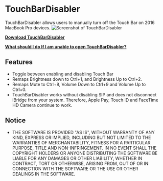 # TouchBarDisabler
TouchBarDisabler allows users to manually turn off the Touch Bar on 2016 MacBook Pro devices.
![](https://raw.githubusercontent.com/HiKay/TouchBarDisabler/master/screenshots/screenshot.jpg "Screenshot of TouchBarDisabler")

**[Download TouchBarDisabler](https://github.com/HiKay/TouchBarDisabler/releases/download/1.0/TouchBarDisabler_1.0.zip)**

**[What should I do If I am unable to open TouchBarDisabler?](FAQ.md)**

## Features
- Toggle between enabling and disabling Touch Bar
- Remaps Brightness down to Ctrl+1, and Brightness Up to Ctrl+2.
- Remaps Mute to Ctrl+8, Volume Down to Ctrl+9 and Volume Up to Ctrl+0.
- TouchBarDisabler works without disabling SIP and does not disconnect iBridge from your system. Therefore, Apple Pay, Touch ID and FaceTime HD Camera continue to work.

## Notice
- THE SOFTWARE IS PROVIDED "AS IS", WITHOUT WARRANTY OF ANY KIND, EXPRESS OR IMPLIED, INCLUDING BUT NOT LIMITED TO THE WARRANTIES OF MERCHANTABILITY, FITNESS FOR A PARTICULAR PURPOSE, TITLE AND NON-INFRINGEMENT. IN NO EVENT SHALL THE COPYRIGHT HOLDERS OR ANYONE DISTRIBUTING THE SOFTWARE BE LIABLE FOR ANY DAMAGES OR OTHER LIABILITY, WHETHER IN CONTRACT, TORT OR OTHERWISE, ARISING FROM, OUT OF OR IN CONNECTION WITH THE SOFTWARE OR THE USE OR OTHER DEALINGS IN THE SOFTWARE.